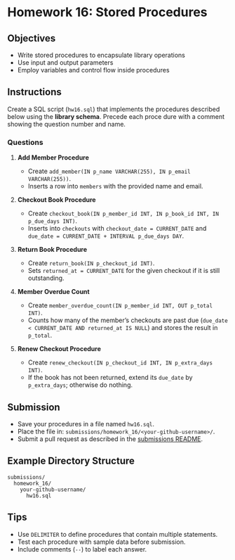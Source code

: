 # Homework 16: Stored Procedures

## Objectives

- Write stored procedures to encapsulate library operations
- Use input and output parameters
- Employ variables and control flow inside procedures

## Instructions

Create a SQL script (`hw16.sql`) that implements the procedures described below using the **library schema**. Precede each proce
dure with a comment showing the question number and name.

### Questions

1. **Add Member Procedure**
   - Create `add_member(IN p_name VARCHAR(255), IN p_email VARCHAR(255))`.
   - Inserts a row into `members` with the provided name and email.

2. **Checkout Book Procedure**
   - Create `checkout_book(IN p_member_id INT, IN p_book_id INT, IN p_due_days INT)`.
   - Inserts into `checkouts` with `checkout_date = CURRENT_DATE` and `due_date = CURRENT_DATE + INTERVAL p_due_days DAY`.

3. **Return Book Procedure**
   - Create `return_book(IN p_checkout_id INT)`.
   - Sets `returned_at = CURRENT_DATE` for the given checkout if it is still outstanding.

4. **Member Overdue Count**
   - Create `member_overdue_count(IN p_member_id INT, OUT p_total INT)`.
   - Counts how many of the member’s checkouts are past due (`due_date < CURRENT_DATE AND returned_at IS NULL`) and stores the
result in `p_total`.

5. **Renew Checkout Procedure**
   - Create `renew_checkout(IN p_checkout_id INT, IN p_extra_days INT)`.
   - If the book has not been returned, extend its `due_date` by `p_extra_days`; otherwise do nothing.

## Submission

- Save your procedures in a file named `hw16.sql`.
- Place the file in: `submissions/homework_16/<your-github-username>/`.
- Submit a pull request as described in the [submissions README](../submissions/README.md).

## Example Directory Structure

```
submissions/
  homework_16/
    your-github-username/
      hw16.sql
```

## Tips

- Use `DELIMITER` to define procedures that contain multiple statements.
- Test each procedure with sample data before submission.
- Include comments (`--`) to label each answer.
